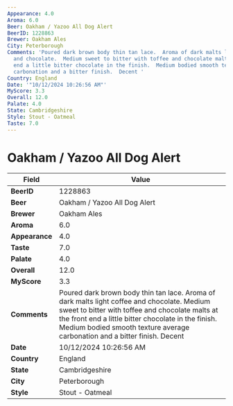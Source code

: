 ```yaml
---
Appearance: 4.0
Aroma: 6.0
Beer: Oakham / Yazoo All Dog Alert
BeerID: 1228863
Brewer: Oakham Ales
City: Peterborough
Comments: 'Poured dark brown body thin tan lace.  Aroma of dark malts light coffee
  and chocolate.  Medium sweet to bitter with toffee and chocolate malts at the front
  end a little bitter chocolate in the finish.  Medium bodied smooth texture average
  carbonation and a bitter finish.  Decent '
Country: England
Date: '"10/12/2024 10:26:56 AM"'
MyScore: 3.3
Overall: 12.0
Palate: 4.0
State: Cambridgeshire
Style: Stout - Oatmeal
Taste: 7.0
---
```


# Oakham / Yazoo All Dog Alert

| Field         | Value |
|---------------|-------|
| **BeerID** | 1228863 |
| **Beer** | Oakham / Yazoo All Dog Alert |
| **Brewer** | Oakham Ales |
| **Aroma** | 6.0 |
| **Appearance** | 4.0 |
| **Taste** | 7.0 |
| **Palate** | 4.0 |
| **Overall** | 12.0 |
| **MyScore** | 3.3 |
| **Comments** | Poured dark brown body thin tan lace.  Aroma of dark malts light coffee and chocolate.  Medium sweet to bitter with toffee and chocolate malts at the front end a little bitter chocolate in the finish.  Medium bodied smooth texture average carbonation and a bitter finish.  Decent  |
| **Date** | 10/12/2024 10:26:56 AM |
| **Country** | England |
| **State** | Cambridgeshire |
| **City** | Peterborough |
| **Style** | Stout - Oatmeal |
